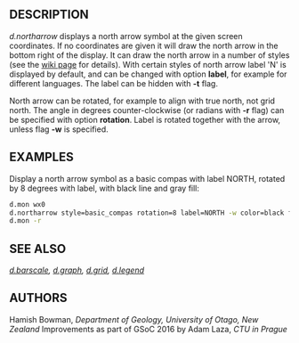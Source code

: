 ## DESCRIPTION

*d.northarrow* displays a north arrow symbol at the given screen
coordinates. If no coordinates are given it will draw the north arrow in
the bottom right of the display. It can draw the north arrow in a number
of styles (see the [wiki
page](https://grasswiki.osgeo.org/wiki/Cartography#Display_monitors) for
details). With certain styles of north arrow label 'N' is displayed by
default, and can be changed with option **label**, for example for
different languages. The label can be hidden with **-t** flag.

North arrow can be rotated, for example to align with true north, not
grid north. The angle in degrees counter-clockwise (or radians with
**-r** flag) can be specified with option **rotation**. Label is rotated
together with the arrow, unless flag **-w** is specified.

## EXAMPLES

Display a north arrow symbol as a basic compas with label NORTH, rotated
by 8 degrees with label, with black line and gray fill:

```bash
d.mon wx0
d.northarrow style=basic_compas rotation=8 label=NORTH -w color=black fill_color=gray
d.mon -r
```

## SEE ALSO

*[d.barscale](d.barscale.md), [d.graph](d.graph.md),
[d.grid](d.grid.md), [d.legend](d.legend.md)*

## AUTHORS

Hamish Bowman, *Department of Geology, University of Otago, New
Zealand*
Improvements as part of GSoC 2016 by Adam Laza, *CTU in Prague*
